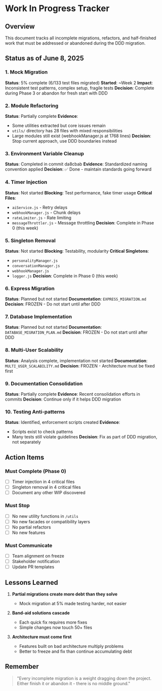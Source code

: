 # Work In Progress Tracker

## Overview
This document tracks all incomplete migrations, refactors, and half-finished work that must be addressed or abandoned during the DDD migration.

## Status as of June 8, 2025

### 1. Mock Migration
**Status**: 5% complete (6/133 test files migrated)
**Started**: ~Week 2
**Impact**: Inconsistent test patterns, complex setup, fragile tests
**Decision**: Complete during Phase 3 or abandon for fresh start with DDD

### 2. Module Refactoring  
**Status**: Partially complete
**Evidence**: 
- Some utilities extracted but core issues remain
- `utils/` directory has 28 files with mixed responsibilities
- Large modules still exist (webhookManager.js at 1768 lines)
**Decision**: Stop current approach, use DDD boundaries instead

### 3. Environment Variable Cleanup
**Status**: Completed in commit da8cbab
**Evidence**: Standardized naming convention applied
**Decision**: ✅ Done - maintain standards going forward

### 4. Timer Injection
**Status**: Not started
**Blocking**: Test performance, fake timer usage
**Critical Files**:
- `aiService.js` - Retry delays
- `webhookManager.js` - Chunk delays  
- `rateLimiter.js` - Rate limiting
- `messageThrottler.js` - Message throttling
**Decision**: Complete in Phase 0 (this week)

### 5. Singleton Removal
**Status**: Not started
**Blocking**: Testability, modularity
**Critical Singletons**:
- `personalityManager.js`
- `conversationManager.js`
- `webhookManager.js`
- `logger.js`
**Decision**: Complete in Phase 0 (this week)

### 6. Express Migration
**Status**: Planned but not started
**Documentation**: `EXPRESS_MIGRATION.md`
**Decision**: FROZEN - Do not start until after DDD

### 7. Database Implementation
**Status**: Planned but not started
**Documentation**: `DATABASE_MIGRATION_PLAN.md`
**Decision**: FROZEN - Do not start until after DDD

### 8. Multi-User Scalability
**Status**: Analysis complete, implementation not started
**Documentation**: `MULTI_USER_SCALABILITY.md`
**Decision**: FROZEN - Architecture must be fixed first

### 9. Documentation Consolidation
**Status**: Partially complete
**Evidence**: Recent consolidation efforts in commits
**Decision**: Continue only if it helps DDD migration

### 10. Testing Anti-patterns
**Status**: Identified, enforcement scripts created
**Evidence**: 
- Scripts exist to check patterns
- Many tests still violate guidelines
**Decision**: Fix as part of DDD migration, not separately

## Action Items

### Must Complete (Phase 0)
- [ ] Timer injection in 4 critical files
- [ ] Singleton removal in 4 critical files
- [ ] Document any other WIP discovered

### Must Stop
- [ ] No new utility functions in `/utils`
- [ ] No new facades or compatibility layers
- [ ] No partial refactors
- [ ] No new features

### Must Communicate
- [ ] Team alignment on freeze
- [ ] Stakeholder notification
- [ ] Update PR templates

## Lessons Learned

1. **Partial migrations create more debt than they solve**
   - Mock migration at 5% made testing harder, not easier
   
2. **Band-aid solutions cascade**
   - Each quick fix requires more fixes
   - Simple changes now touch 50+ files

3. **Architecture must come first**
   - Features built on bad architecture multiply problems
   - Better to freeze and fix than continue accumulating debt

## Remember

> "Every incomplete migration is a weight dragging down the project. Either finish it or abandon it - there is no middle ground."